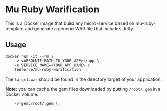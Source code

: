 Mu Ruby Warification
====================

This is a Docker image that build any micro-service based on mu-ruby-template
and generate a generic WAR file that includes Jetty.

Usage
-----

```
docker run -it --rm \
    -v <ABSOLUTE_PATH_TO_YOUR_APP>:/app \
    -e SERVICE_NAME=<YOUR_APP_NAME> \
    tenforce/mu-ruby-warification
```

The `target.war` should be found in the directory target of your application.

**Note:** you can cache the gem files downloaded by putting `/root/.gem` in a
Docker volume:

```
    -v gem:/root/.gem \
```
